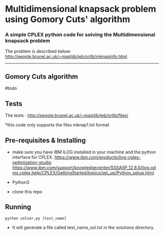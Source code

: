# Multidimensional knapsack problem using Gomory Cuts' algorithm
### A simple CPLEX python code for solving the Multidimensional knapsack problem
The problem is described below:
http://people.brunel.ac.uk/~mastjjb/jeb/orlib/mknapinfo.html
_____________________________________________________
## Gomory Cuts algorithm
#todo
## Tests
The tests : 
http://people.brunel.ac.uk/~mastjjb/jeb/orlib/files/

*this code only supports the files mknap1.txt format

## Pre-requisites & Installing
- make sure you have IBM ILOG installed in your machine and the python interface for CPLEX.
https://www.ibm.com/products/ilog-cplex-optimization-studio
https://www.ibm.com/support/knowledgecenter/SSSA5P_12.8.0/ilog.odms.cplex.help/CPLEX/GettingStarted/topics/set_up/Python_setup.html

- Python3
- clone this repo

## Running
```python solver.py [test_name]```

- It will generate a file called test_name_sol.txt in the solutions directory.




 
